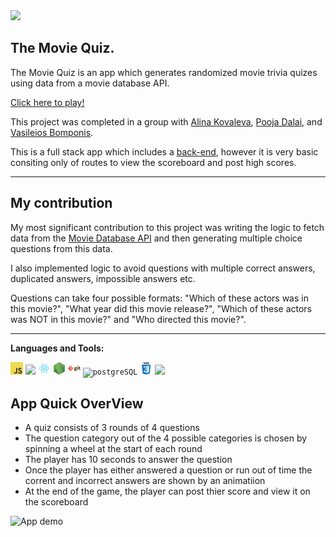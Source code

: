 <img src="https://play-lh.googleusercontent.com/CEuBzhjSrMdLryPZvX-qxNbtpbGiGbGZHMDY1YT6pXfPAsRRKphwW2v-6hZmSz8PIMg">

## The Movie Quiz.

The Movie Quiz is an app which generates randomized movie trivia quizes using data from a movie database API.

[Click here to play!](https://moviequizgame.netlify.app/)

This project was completed in a group with [Alina Kovaleva](https://github.com/Alina-Kovaleva), [Pooja Dalai](https://github.com/poojadalai), and [Vasileios Bomponis](https://github.com/Vasileios1314).

This is a full stack app which includes a [back-end](https://github.com/t0mc0llins/movie-quiz-backend), however it is very basic consiting only of routes to view the scoreboard and post high scores.

---

## My contribution

My most significant contribution to this project was writing the logic to fetch data from the [Movie Database API](https://developers.themoviedb.org/3/getting-started/introduction) and then generating multiple choice questions from this data.

I also implemented logic to avoid questions with multiple correct answers, duplicated answers, impossible answers etc.

Questions can take four possible formats: "Which of these actors was in this movie?", "What year did this movie release?", "Which of these actors was NOT in this movie?" and "Who directed this movie?".

---

**Languages and Tools:**

<code><img height="20" src="https://raw.githubusercontent.com/github/explore/80688e429a7d4ef2fca1e82350fe8e3517d3494d/topics/javascript/javascript.png"></code>
<code><img height="20" src="https://seeklogo.com/images/R/redux-logo-9CA6836C12-seeklogo.com.png"></code>
<code><img height="20" src="https://raw.githubusercontent.com/github/explore/80688e429a7d4ef2fca1e82350fe8e3517d3494d/topics/react/react.png"></code>
<code><img height="20" src="https://raw.githubusercontent.com/github/explore/80688e429a7d4ef2fca1e82350fe8e3517d3494d/topics/nodejs/nodejs.png"></code>
<code><img height="20" src="https://raw.githubusercontent.com/github/explore/80688e429a7d4ef2fca1e82350fe8e3517d3494d/topics/git/git.png"></code>
<code><img height='20' title='postgreSQL' src='https://user-images.githubusercontent.com/31222514/155521312-96e008ba-1d5e-409f-aaec-ca229ca275c6.jpeg'></code>
<code><img height='20' title= 'CSS3' src='https://raw.githubusercontent.com/github/explore/80688e429a7d4ef2fca1e82350fe8e3517d3494d/topics/css/css.png'></code>
<code><img height='20'  src='https://mui.com/static/logo.png'></code>

## App Quick OverView

- A quiz consists of 3 rounds of 4 questions
- The question category out of the 4 possible categories is chosen by spinning a wheel at the start of each round
- The player has 10 seconds to answer the question
- Once the player has either answered a question or run out of time the corrent and incorrect answers are shown by an animatiion
- At the end of the game, the player can post thier score and view it on the scoreboard

![App demo](./assets/Screen%20Recording%202022-05-10%20at%2012.gif)
